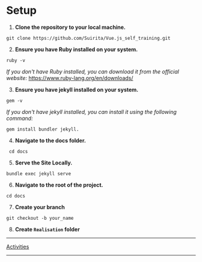 # Setup

1. **Clone the repository to your local machine.**

```Shell
git clone https://github.com/Suirita/Vue.js_self_training.git
```

2. **Ensure you have Ruby installed on your system.**

```Shell
ruby -v
```

_If you don't have Ruby installed, you can download it from the official website:_ https://www.ruby-lang.org/en/downloads/

3. **Ensure you have jekyll installed on your system.**

```Shell
gem -v
```

_If you don't have jekyll installed, you can install it using the following command:_

```Shell
gem install bundler jekyll.
```

4. **Navigate to the docs folder.**

```Shell
 cd docs
```

5. **Serve the Site Locally.**

```Shell
bundle exec jekyll serve
```

6. **Navigate to the root of the project.**

```Shell
cd docs
```

7. **Create your branch**

```Shell
git checkout -b your_name
```

8. **Create `Realisation` folder**

---

[Activities](https://suirita.github.io/Vue.js_self_training)

---
